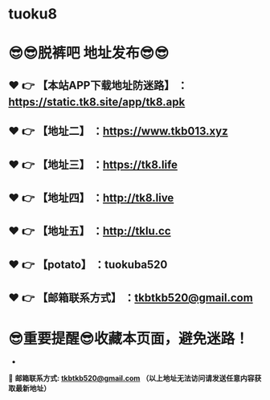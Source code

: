 # tuoku8
:sunglasses::sunglasses:脱裤吧 地址发布:sunglasses::sunglasses:
==
:heart: :point_right: 【本站APP下载地址防迷路】 ：https://static.tk8.site/app/tk8.apk
------
:heart: :point_right: 【地址二】 ：https://www.tkb013.xyz
------
:heart: :point_right: 【地址三】 ：https://tk8.life
------
:heart: :point_right: 【地址四】 ：http://tk8.live
------
:heart: :point_right: 【地址五】 ：http://tklu.cc
------
:heart: :point_right: 【potato】 ：tuokuba520
------
:heart: :point_right: 【邮箱联系方式】 ：tkbtkb520@gmail.com
------
:sunglasses:重要提醒:sunglasses:收藏本页面，避免迷路！
==

-

:e-mail: __邮箱联系方式: tkbtkb520@gmail.com （以上地址无法访问请发送任意内容获取最新地址）__
